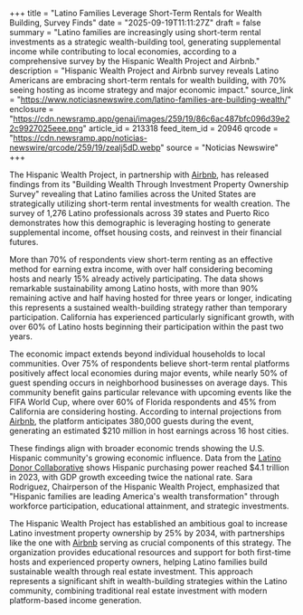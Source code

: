 +++
title = "Latino Families Leverage Short-Term Rentals for Wealth Building, Survey Finds"
date = "2025-09-19T11:11:27Z"
draft = false
summary = "Latino families are increasingly using short-term rental investments as a strategic wealth-building tool, generating supplemental income while contributing to local economies, according to a comprehensive survey by the Hispanic Wealth Project and Airbnb."
description = "Hispanic Wealth Project and Airbnb survey reveals Latino Americans are embracing short-term rentals for wealth building, with 70% seeing hosting as income strategy and major economic impact."
source_link = "https://www.noticiasnewswire.com/latino-families-are-building-wealth/"
enclosure = "https://cdn.newsramp.app/genai/images/259/19/86c6ac487bfc096d39e22c9927025eee.png"
article_id = 213318
feed_item_id = 20946
qrcode = "https://cdn.newsramp.app/noticias-newswire/qrcode/259/19/zealj5dD.webp"
source = "Noticias Newswire"
+++

<p>The Hispanic Wealth Project, in partnership with <a href="https://www.airbnb.com" rel="nofollow" target="_blank">Airbnb</a>, has released findings from its "Building Wealth Through Investment Property Ownership Survey" revealing that Latino families across the United States are strategically utilizing short-term rental investments for wealth creation. The survey of 1,276 Latino professionals across 39 states and Puerto Rico demonstrates how this demographic is leveraging hosting to generate supplemental income, offset housing costs, and reinvest in their financial futures.</p><p>More than 70% of respondents view short-term renting as an effective method for earning extra income, with over half considering becoming hosts and nearly 15% already actively participating. The data shows remarkable sustainability among Latino hosts, with more than 90% remaining active and half having hosted for three years or longer, indicating this represents a sustained wealth-building strategy rather than temporary participation. California has experienced particularly significant growth, with over 60% of Latino hosts beginning their participation within the past two years.</p><p>The economic impact extends beyond individual households to local communities. Over 75% of respondents believe short-term rental platforms positively affect local economies during major events, while nearly 50% of guest spending occurs in neighborhood businesses on average days. This community benefit gains particular relevance with upcoming events like the FIFA World Cup, where over 60% of Florida respondents and 45% from California are considering hosting. According to internal projections from <a href="https://www.airbnb.com" rel="nofollow" target="_blank">Airbnb</a>, the platform anticipates 380,000 guests during the event, generating an estimated $210 million in host earnings across 16 host cities.</p><p>These findings align with broader economic trends showing the U.S. Hispanic community's growing economic influence. Data from the <a href="https://www.latinodonorcollaborative.org" rel="nofollow" target="_blank">Latino Donor Collaborative</a> shows Hispanic purchasing power reached $4.1 trillion in 2023, with GDP growth exceeding twice the national rate. Sara Rodriguez, Chairperson of the Hispanic Wealth Project, emphasized that "Hispanic families are leading America's wealth transformation" through workforce participation, educational attainment, and strategic investments.</p><p>The Hispanic Wealth Project has established an ambitious goal to increase Latino investment property ownership by 25% by 2034, with partnerships like the one with <a href="https://www.airbnb.com" rel="nofollow" target="_blank">Airbnb</a> serving as crucial components of this strategy. The organization provides educational resources and support for both first-time hosts and experienced property owners, helping Latino families build sustainable wealth through real estate investment. This approach represents a significant shift in wealth-building strategies within the Latino community, combining traditional real estate investment with modern platform-based income generation.</p>